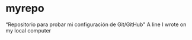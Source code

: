 # myrepo
“Repositorio para probar mi configuración de Git/GitHub"
A line I wrote on my local computer

